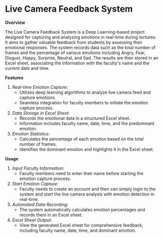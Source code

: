 # Live Camera Feedback System

**Overview**

The Live Camera Feedback System is a Deep Learning-based project designed for capturing and analyzing emotions in real-time during lectures. It aims to gather valuable feedback from students by assessing their emotional responses. The system records data such as the total number of frames and the percentage of various emotions including Angry, Fear, Disgust, Happy, Surprise, Neutral, and Sad. The results are then stored in an Excel sheet, associating the information with the faculty's name and the current date and time.

**Features**
1. *Real-time Emotion Capture:*
   - Utilizes deep learning algorithms to analyze live camera feed and capture emotions.
   - Seamless integration for faculty members to initiate the emotion capture process.
2. *Data Storage in Excel Sheet:*
   - Records the emotional data in a structured Excel sheet.
   - Information includes faculty name, date, time, and the predominant emotion.
3. *Emotion Statistics:*
   - Calculates the percentage of each emotion based on the total number of frames.
   - Identifies the dominant emotion and highlights it in the Excel sheet.

**Usage**
1. *Input Faculty Information:*
   - Faculty members need to enter their name before starting the emotion capture process.
2. *Start Emotion Capture:*
   - Faculty needs to create an account and then can simply login to the system and start the live camera analysis with emotion detection in real-time.
3. *Automated Data Recording:*
   - The system automatically calculates emotion percentages and records them in an Excel sheet.
4. *Excel Sheet Output:*
   - View the generated Excel sheet for comprehensive feedback, including faculty name, date, time, and dominant emotion.
